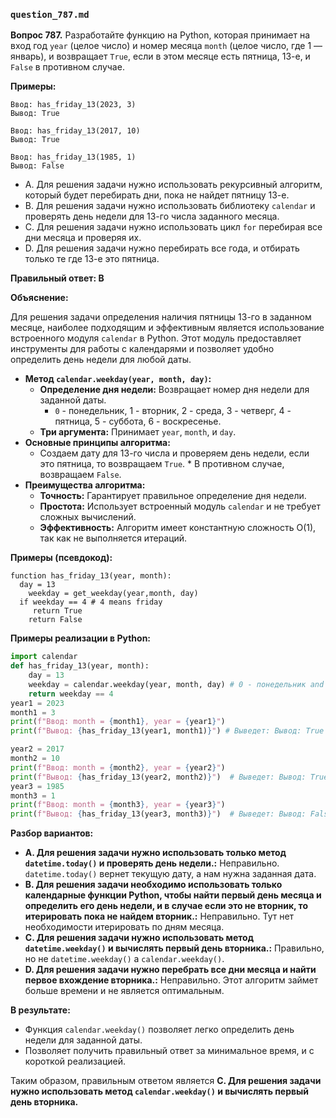 ### `question_787.md`

**Вопрос 787.** Разработайте функцию на Python, которая принимает на вход год `year` (целое число) и номер месяца `month` (целое число, где 1 — январь), и возвращает `True`, если в этом месяце есть пятница, 13-е, и `False` в противном случае.

**Примеры:**
```
Ввод: has_friday_13(2023, 3)
Вывод: True

Ввод: has_friday_13(2017, 10)
Вывод: True

Ввод: has_friday_13(1985, 1)
Вывод: False
```
-   A. Для решения задачи нужно использовать рекурсивный алгоритм, который будет перебирать дни, пока не найдет пятницу 13-е.
-   B. Для решения задачи нужно использовать  библиотеку `calendar` и проверять  день недели для 13-го числа заданного месяца.
-   C.  Для решения задачи нужно использовать цикл `for` перебирая все дни месяца и проверяя их.
-  D. Для решения задачи нужно  перебирать  все года, и отбирать только те где 13-е это пятница.

**Правильный ответ: B**

**Объяснение:**

Для решения задачи определения наличия пятницы 13-го в заданном месяце, наиболее подходящим и эффективным является использование встроенного модуля `calendar` в Python. Этот модуль предоставляет инструменты для работы с календарями и позволяет удобно определить день недели для любой даты.

*   **Метод  `calendar.weekday(year, month, day)`:**
    *   **Определение дня недели:** Возвращает  номер дня недели для заданной даты.
        *   `0` - понедельник, 1 - вторник, 2 - среда, 3 - четверг, 4 - пятница, 5 - суббота, 6 - воскресенье.
    *   **Три аргумента:**  Принимает `year`, `month`, и `day`.
*  **Основные принципы алгоритма:**
     *  Создаем  дату для 13-го числа и  проверяем  день недели,  если это  пятница, то возвращаем `True`.
       *  В противном случае, возвращаем  `False`.
* **Преимущества алгоритма:**
    *   **Точность:** Гарантирует правильное определение дня недели.
    *   **Простота:**   Использует  встроенный модуль `calendar` и не требует  сложных вычислений.
    *   **Эффективность:** Алгоритм имеет константную сложность O(1), так как не выполняется итераций.

**Примеры (псевдокод):**
```
function has_friday_13(year, month):
  day = 13
    weekday = get_weekday(year,month, day)
  if weekday == 4 # 4 means friday
     return True
    return False
```
**Примеры реализации в Python:**
```python
import calendar
def has_friday_13(year, month):
    day = 13
    weekday = calendar.weekday(year, month, day) # 0 - понедельник and 6 - воскресенье
    return weekday == 4
year1 = 2023
month1 = 3
print(f"Ввод: month = {month1}, year = {year1}")
print(f"Вывод: {has_friday_13(year1, month1)}") # Выведет: Вывод: True

year2 = 2017
month2 = 10
print(f"Ввод: month = {month2}, year = {year2}")
print(f"Вывод: {has_friday_13(year2, month2)}")  # Выведет: Вывод: True
year3 = 1985
month3 = 1
print(f"Ввод: month = {month3}, year = {year3}")
print(f"Вывод: {has_friday_13(year3, month3)}")  # Выведет: Вывод: False
```
**Разбор вариантов:**
*   **A. Для решения задачи нужно использовать только метод `datetime.today()` и  проверять день недели.:** Неправильно. `datetime.today()` вернет текущую дату, а нам нужна заданная дата.
*   **B. Для решения задачи необходимо использовать только календарные функции Python, чтобы найти первый день месяца и определить его день недели, и в случае если это не вторник, то итерировать пока не найдем вторник.:** Неправильно. Тут нет необходимости  итерировать по дням месяца.
*  **C. Для решения задачи нужно использовать метод `datetime.weekday()`  и вычислять первый день вторника.:** Правильно, но не `datetime.weekday()` a `calendar.weekday()`.
*  **D. Для решения задачи нужно  перебрать все дни месяца и найти первое вхождение вторника.:** Неправильно. Этот  алгоритм займет больше времени и не является оптимальным.

**В результате:**
*   Функция `calendar.weekday()`  позволяет  легко определить  день недели для заданной даты.
*   Позволяет  получить правильный ответ за минимальное  время, и с  короткой реализацией.

Таким образом, правильным ответом является **C. Для решения задачи нужно использовать метод `calendar.weekday()` и вычислять первый день вторника.**
